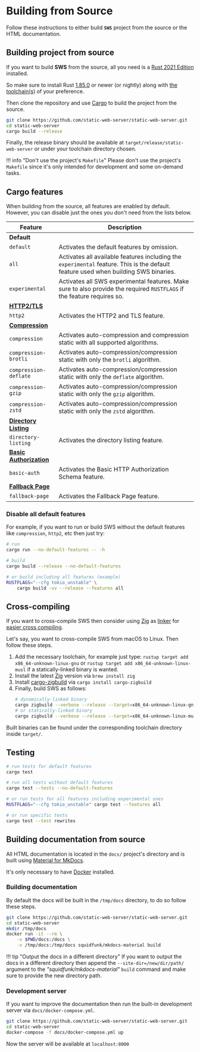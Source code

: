 # Building from Source

Follow these instructions to either build **`SWS`** project from the source or the HTML documentation.

## Building project from source

If you want to build **SWS** from the source, all you need is a [Rust 2021 Edition](https://blog.rust-lang.org/2021/05/11/edition-2021.html) installed.

So make sure to install Rust [1.85.0](https://blog.rust-lang.org/2025/02/20/Rust-1.85.0/) or newer (or nightly) along with [the toolchain(s)](https://rust-lang.github.io/rustup/concepts/toolchains.html) of your preference.

Then clone the repository and use [Cargo](https://doc.rust-lang.org/cargo/) to build the project from the source.

```sh
git clone https://github.com/static-web-server/static-web-server.git
cd static-web-server
cargo build --release
```

Finally, the release binary should be available at `target/release/static-web-server` or under your toolchain directory chosen.

!!! info "Don't use the project's `Makefile`"
    Please don't use the project's `Makefile` since it's only intended for development and some on-demand tasks.

## Cargo features

When building from the source, all features are enabled by default.
However, you can disable just the ones you don't need from the lists below.

Feature | Description
---------|------
**Default** |
`default` | Activates the default features by omission.
`all` | Activates all available features including the `experimental` feature. This is the default feature used when building SWS binaries.
`experimental` | Activates all SWS experimental features. Make sure to also provide the required `RUSTFLAGS` if the feature requires so.
[**HTTP2/TLS**](./features/http2-tls.md) |
`http2` | Activates the HTTP2 and TLS feature.
[**Compression**](./features/compression.md) |
`compression` | Activates auto-compression and compression static with all supported algorithms.
`compression-brotli` | Activates auto-compression/compression static with only the `brotli` algorithm.
`compression-deflate` | Activates auto-compression/compression static with only the `deflate` algorithm.
`compression-gzip` | Activates auto-compression/compression static with only the `gzip` algorithm.
`compression-zstd` | Activates auto-compression/compression static with only the `zstd` algorithm.
[**Directory Listing**](./features/directory-listing.md) |
`directory-listing` | Activates the directory listing feature.
[**Basic Authorization**](./features/basic-authentication.md) |
`basic-auth` | Activates the Basic HTTP Authorization Schema feature.
[**Fallback Page**](./features/error-pages.md#fallback-page-for-use-with-client-routers) |
`fallback-page` | Activates the Fallback Page feature.

### Disable all default features

For example, if you want to run or build SWS without the default features like `compression`, `http2`, etc then just try:

```sh
# run
cargo run --no-default-features -- -h

# build
cargo build --release --no-default-features

# or build including all features (example)
RUSTFLAGS="--cfg tokio_unstable" \
    cargo build -vv --release --features all 
```

## Cross-compiling

If you want to cross-compile SWS then consider using [Zig](https://github.com/ziglang/zig) as [linker](https://andrewkelley.me/post/zig-cc-powerful-drop-in-replacement-gcc-clang.html) for [easier cross compiling](https://actually.fyi/posts/zig-makes-rust-cross-compilation-just-work/).

Let's say, you want to cross-compile SWS from macOS to Linux. Then follow these steps.

1. Add the necessary toolchain, for example just type: `rustup target add x86_64-unknown-linux-gnu` or `rustup target add x86_64-unknown-linux-musl` if a statically-linked binary is wanted.
2. Install the latest [Zig](https://github.com/ziglang/zig) version via `brew install zig`
3. Install [cargo-zigbuild](https://github.com/rust-cross/cargo-zigbuild) via `cargo install cargo-zigbuild`
4. Finally, build SWS as follows:
    ```sh
    # dynamically-linked binary
    cargo zigbuild --verbose --release --target=x86_64-unknown-linux-gnu
    # or statically-linked binary
    cargo zigbuild --verbose --release --target=x86_64-unknown-linux-musl
    ```

Built binaries can be found under the corresponding toolchain directory inside `target/`.

## Testing

```sh
# run tests for default features
cargo test

# run all tests without default features
cargo test --tests --no-default-features

# or run tests for all features including experimental ones
RUSTFLAGS="--cfg tokio_unstable" cargo test --features all

# or run specific tests
cargo test --test rewrites
```

## Building documentation from source

All HTML documentation is located in the `docs/` project's directory and is built using [Material for MkDocs](https://github.com/squidfunk/mkdocs-material).

It's only necessary to have [Docker](https://www.docker.com/get-started/) installed.

### Building documentation

By default the docs will be built in the `/tmp/docs` directory, to do so follow these steps.

```sh
git clone https://github.com/static-web-server/static-web-server.git
cd static-web-server
mkdir /tmp/docs
docker run -it --rm \
    -v $PWD/docs:/docs \
    -v /tmp/docs:/tmp/docs squidfunk/mkdocs-material build
```

!!! tip "Output the docs in a different directory"
    If you want to output the docs in a different directory then append the `--site-dir=/new/dir/path/` argument to the *"squidfunk/mkdocs-material"* `build` command and make sure to provide the new directory path.

### Development server

If you want to improve the documentation then run the built-in development server via `docs/docker-compose.yml`.

```sh
git clone https://github.com/static-web-server/static-web-server.git
cd static-web-server
docker-compose -f docs/docker-compose.yml up
```

Now the server will be available at `localhost:8000`
